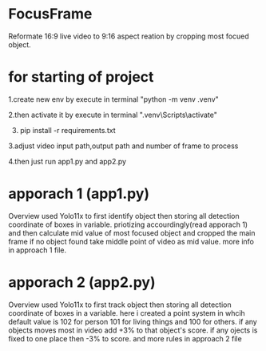 # FocusFrame
Reformate 16:9 live video to 9:16 aspect reation by cropping most focued object. 

# for starting of project

1.create new env by execute in terminal "python -m venv .venv"

2.then activate it by execute in terminal ".venv\Scripts\activate"

3. pip install -r requirements.txt

3.adjust video input path,output path and number of frame to process

4.then just run app1.py and app2.py


# apporach 1 (app1.py)

Overview
used Yolo11x to first identify object then storing all detection coordinate of boxes in variable.
priotizing accourdingly(read apporach 1) and then calculate mid value of most focused object and cropped the main frame
if no object found take middle point of video as mid value.
more info in approach 1 file.


# apporach 2 (app2.py)
Overview
used Yolo11x to first track object then storing all detection coordinate of boxes in a variable.
here i created a point system in whcih default value is 102 for person 101 for living things and 100 for others.
if any objects moves most in video add +3% to that object's score.
if any ojects is fixed to one place then -3% to score.
and more rules in approach 2 file
